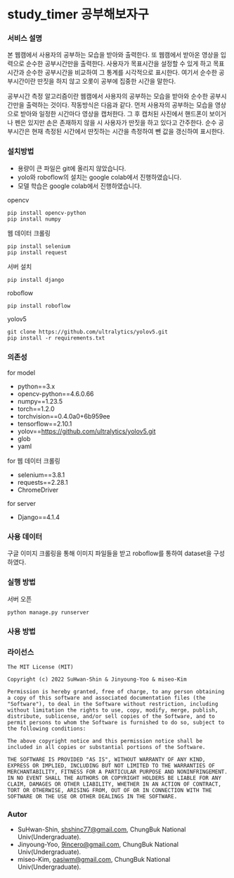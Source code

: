 # study_timer 공부해보자구

### 서비스 설명

본  웹캠에서 사용자의 공부하는 모습을 받아와 출력한다. 또 웹캠에서 받아온 영상을 입력으로 순수한 공부시간만을 출력한다. 사용자가 목표시간을 설정할 수 있게 하고 목표시간과 순수한 공부시간을 비교하여 그 통계를 시각적으로 표시한다. 여기서 순수한 공부시간이란 딴짓을 하지 않고 오롯이 공부에 집중한 시간을 말한다.

 공부시간 측정 알고리즘이란 웹캠에서 사용자의 공부하는 모습을 받아와 순수한 공부시간만을 출력하는 것이다. 작동방식은 다음과 같다. 먼저 사용자의 공부하는 모습을 영상으로 받아와 일정한 시간마다 영상을 캡처한다. 그 후 캡처된 사진에서 핸드폰이 보이거나 펜은 있지만 손은 존재하지 않을 시 사용자가 딴짓을 하고 있다고 간주한다. 순수 공부시간은 현재 측정된 시간에서 딴짓하는 시간을 측정하여 뺀 값을 갱신하여 표시한다. 

### 설치방법

 - 용량이 큰 파일은 git에 올리지 않았습니다.
 - yolo와 roboflow의 설치는 google colab에서 진행하였습니다.
 - 모델 학습은 google colab에서 진행하였습니다.

opencv
 ```
 pip install opencv-python
 pip install numpy
 ```
웹 데이터 크롤링
 ```
 pip install selenium
 pip install request
 ```
서버 설치
 ```
 pip install django
 ```
roboflow
 ```
pip install roboflow 
 ```
yolov5
 ```
git clone https://github.com/ultralytics/yolov5.git
pip install -r requirements.txt
 ```
 
### 의존성

for model
 - python==3.x
 - opencv-python==4.6.0.66
 - numpy==1.23.5
 - torch==1.2.0
 - torchvision==0.4.0a0+6b959ee
 - tensorflow==2.10.1
 - yolov==https://github.com/ultralytics/yolov5.git
 - glob
 - yaml
 
for 웹 데이터 크롤링
 - selenium==3.8.1
 - requests==2.28.1
 - ChromeDriver
 
for server
 - Django==4.1.4

### 사용 데이터

구글 이미지 크롤링을 통해 이미지 파일들을 받고 roboflow를 통하여 dataset을 구성하였다.

### 실행 방법

서버 오픈
 ```
python manage.py runserver
 ```
 
### 사용 방법


### 라이선스
 ```
The MIT License (MIT)

Copyright (c) 2022 SuHwan-Shin & Jinyoung-Yoo & miseo-Kim

Permission is hereby granted, free of charge, to any person obtaining a copy of this software and associated documentation files (the "Software"), to deal in the Software without restriction, including without limitation the rights to use, copy, modify, merge, publish, distribute, sublicense, and/or sell copies of the Software, and to permit persons to whom the Software is furnished to do so, subject to the following conditions:

The above copyright notice and this permission notice shall be included in all copies or substantial portions of the Software.

THE SOFTWARE IS PROVIDED "AS IS", WITHOUT WARRANTY OF ANY KIND, EXPRESS OR IMPLIED, INCLUDING BUT NOT LIMITED TO THE WARRANTIES OF MERCHANTABILITY, FITNESS FOR A PARTICULAR PURPOSE AND NONINFRINGEMENT. IN NO EVENT SHALL THE AUTHORS OR COPYRIGHT HOLDERS BE LIABLE FOR ANY CLAIM, DAMAGES OR OTHER LIABILITY, WHETHER IN AN ACTION OF CONTRACT, TORT OR OTHERWISE, ARISING FROM, OUT OF OR IN CONNECTION WITH THE SOFTWARE OR THE USE OR OTHER DEALINGS IN THE SOFTWARE.

 ```
### Autor
 - SuHwan-Shin, shshinc77@gmail.com, ChungBuk National Univ(Undergraduate).
 - Jinyoung-Yoo, 9incero@gmail.com, ChungBuk National Univ(Undergraduate).
 - miseo-Kim, oasiwm@gmail.com, ChungBuk National Univ(Undergraduate).
